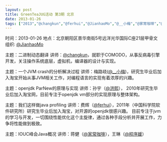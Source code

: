 ```yaml
---
layout: post
title: GreenTeaJUG活动 第3期 北京
date: 2013-01-26
tags: ["2013","@changkun","@ferhui","@JianhaoMo","@__小梅","@家常咖啡","@洪熙","@程序媛","北京","活动"]
---
```


时间：2013-01-26
地点：北京朝阳区景华南街5号远洋光华国际C座21层甲骨文
组织: [@JianhaoMo](http://weibo.com/halmo)

主题：二进制动态翻译
讲师：[@changkun](http://weibo.com/p/1005052698653394)，就职于COMODO，从事反病毒引擎开发，关注操作系统底层，虚拟机，编译器的设计与实现。

主题：一个JVM crash的分析解决过程
讲师：梅路峣([@__小梅](http://weibo.com/u/1063244843))，研究生毕业后加入淘宝开始从事JVM相关工作，对编程语言的实现有着浓厚的兴趣。

主题：openjdk ParNew的原理与实现
讲师：孙宇（[@洪熙](http://weibo.com/u/1145989867)）， 2010年研究生毕业后加入淘宝网，目前专注于openjdk vm部分的实现原理与整体架构。

主题：我们这样做java profiling
讲师：费辉（[@ferhui](http://weibo.com/u/2651541140)），2011年（中国科学院软件研究所）研究生毕业后加入淘宝，对开源的openjdk很感兴趣。 目前专注于jvm的学习与开发，一切围绕性能优化这个主旋律，通过各种手段分析并开展工作，力争将性能做到极致。

主题：IOUC峰会Java概况
讲师：蒋健（[@家常咖啡](http://weibo.com/jj156416)），王琳（[@程序媛](http://weibo.com/girlcoder)）